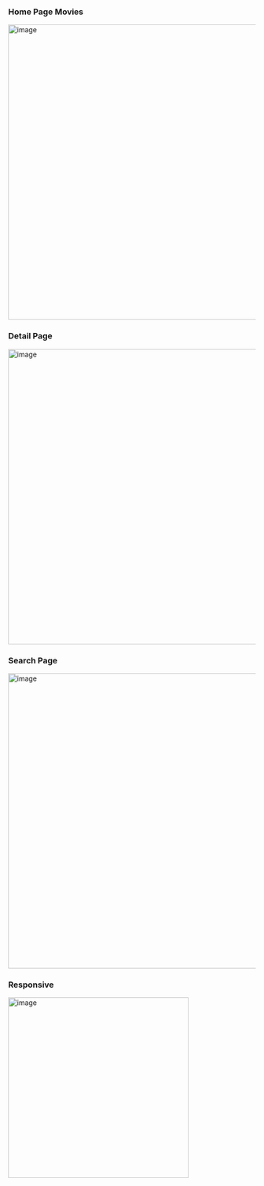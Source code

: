 ### Home Page Movies
<img width="600" alt="image" src="https://user-images.githubusercontent.com/98692987/178696556-507e94fd-23b8-4435-9685-cf9f870ef599.png">

### Detail Page
<img width="600" alt="image" src="https://user-images.githubusercontent.com/98692987/178696715-2c68dd7c-94d9-4b2a-a6c3-dd8d7b2d2226.png">

### Search Page
<img width="600" alt="image" src="https://user-images.githubusercontent.com/98692987/178696772-6e9fc6aa-38c5-40e0-bdb4-3af54f4d2af4.png">


### Responsive 
<img width="367" alt="image" src="https://user-images.githubusercontent.com/98692987/178696894-8dc27acc-5311-4839-bf04-5818ab967058.png">
